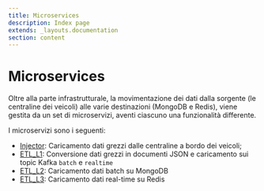```yaml
---
title: Microservices
description: Index page
extends: _layouts.documentation
section: content
---
```


# Microservices

Oltre alla parte infrastrutturale, la movimentazione dei dati dalla sorgente (le centraline dei veicoli) alle varie 
destinazioni (MongoDB e Redis), viene gestita da un set di microservizi, aventi ciascuno una funzionalità differente.

I microservizi sono i seguenti:

- [Injector](/docs/microservices/injector): Caricamento dati grezzi dalle centraline a bordo dei veicoli;
- [ETL_L1](/docs/microservices/etl_l1): Conversione dati grezzi in documenti JSON e caricamento sui topic Kafka `batch` e `realtime`
- [ETL_L2](/docs/microservices/etl_l2): Caricamento dati batch su MongoDB
- [ETL_L3](/docs/microservices/etl_l3): Caricamento dati real-time su Redis
